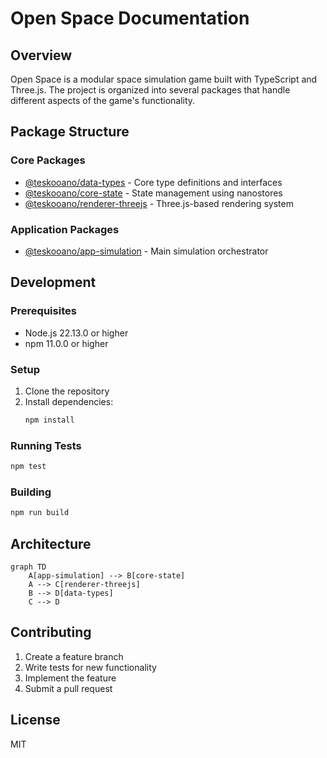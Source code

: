 # Open Space Documentation

## Overview
Open Space is a modular space simulation game built with TypeScript and Three.js. The project is organized into several packages that handle different aspects of the game's functionality.

## Package Structure

### Core Packages
- [@teskooano/data-types](./packages/data-types.md) - Core type definitions and interfaces
- [@teskooano/core-state](./packages/core-state.md) - State management using nanostores
- [@teskooano/renderer-threejs](./packages/renderer-threejs.md) - Three.js-based rendering system

### Application Packages
- [@teskooano/app-simulation](./packages/app-simulation.md) - Main simulation orchestrator

## Development

### Prerequisites
- Node.js 22.13.0 or higher
- npm 11.0.0 or higher

### Setup
1. Clone the repository
2. Install dependencies:
   ```bash
   npm install
   ```

### Running Tests
```bash
npm test
```

### Building
```bash
npm run build
```

## Architecture

```mermaid
graph TD
    A[app-simulation] --> B[core-state]
    A --> C[renderer-threejs]
    B --> D[data-types]
    C --> D
```

## Contributing
1. Create a feature branch
2. Write tests for new functionality
3. Implement the feature
4. Submit a pull request

## License
MIT 